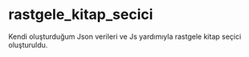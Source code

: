 # rastgele_kitap_secici
Kendi oluşturduğum Json verileri ve Js yardımıyla rastgele kitap seçici oluşturuldu.
